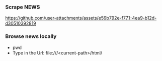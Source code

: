 ### Scrape NEWS

https://github.com/user-attachments/assets/e59b792e-f771-4ea9-b12d-d30510392819

### Browse news locally

- pwd
- Type in the Url: file:///\<current-path\>/html/


